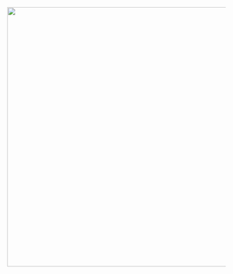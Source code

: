 

  <img align="center" src="https://tenor.com/de/view/bumble-bee-sus-gif-8566306001639863160.gif" width="600">
  
<!---
PhilippBreitler/PhilippBreitler is a ✨ special ✨ repository because its `README.md` (this file) appears on your GitHub profile.
You can click the Preview link to take a look at your changes.
--->

